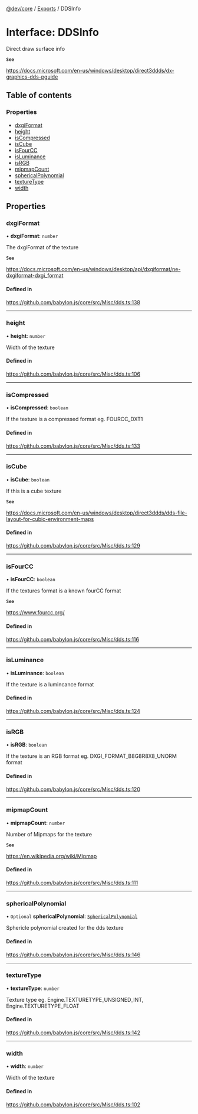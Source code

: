 [@dev/core](../README.md) / [Exports](../modules.md) / DDSInfo

# Interface: DDSInfo

Direct draw surface info

**`See`**

https://docs.microsoft.com/en-us/windows/desktop/direct3ddds/dx-graphics-dds-pguide

## Table of contents

### Properties

- [dxgiFormat](DDSInfo.md#dxgiformat)
- [height](DDSInfo.md#height)
- [isCompressed](DDSInfo.md#iscompressed)
- [isCube](DDSInfo.md#iscube)
- [isFourCC](DDSInfo.md#isfourcc)
- [isLuminance](DDSInfo.md#isluminance)
- [isRGB](DDSInfo.md#isrgb)
- [mipmapCount](DDSInfo.md#mipmapcount)
- [sphericalPolynomial](DDSInfo.md#sphericalpolynomial)
- [textureType](DDSInfo.md#texturetype)
- [width](DDSInfo.md#width)

## Properties

### dxgiFormat

• **dxgiFormat**: `number`

The dxgiFormat of the texture

**`See`**

https://docs.microsoft.com/en-us/windows/desktop/api/dxgiformat/ne-dxgiformat-dxgi_format

#### Defined in

https://github.com/babylon.js/core/src/Misc/dds.ts:138

___

### height

• **height**: `number`

Width of the texture

#### Defined in

https://github.com/babylon.js/core/src/Misc/dds.ts:106

___

### isCompressed

• **isCompressed**: `boolean`

If the texture is a compressed format eg. FOURCC_DXT1

#### Defined in

https://github.com/babylon.js/core/src/Misc/dds.ts:133

___

### isCube

• **isCube**: `boolean`

If this is a cube texture

**`See`**

https://docs.microsoft.com/en-us/windows/desktop/direct3ddds/dds-file-layout-for-cubic-environment-maps

#### Defined in

https://github.com/babylon.js/core/src/Misc/dds.ts:129

___

### isFourCC

• **isFourCC**: `boolean`

If the textures format is a known fourCC format

**`See`**

https://www.fourcc.org/

#### Defined in

https://github.com/babylon.js/core/src/Misc/dds.ts:116

___

### isLuminance

• **isLuminance**: `boolean`

If the texture is a lumincance format

#### Defined in

https://github.com/babylon.js/core/src/Misc/dds.ts:124

___

### isRGB

• **isRGB**: `boolean`

If the texture is an RGB format eg. DXGI_FORMAT_B8G8R8X8_UNORM format

#### Defined in

https://github.com/babylon.js/core/src/Misc/dds.ts:120

___

### mipmapCount

• **mipmapCount**: `number`

Number of Mipmaps for the texture

**`See`**

https://en.wikipedia.org/wiki/Mipmap

#### Defined in

https://github.com/babylon.js/core/src/Misc/dds.ts:111

___

### sphericalPolynomial

• `Optional` **sphericalPolynomial**: [`SphericalPolynomial`](../classes/SphericalPolynomial.md)

Sphericle polynomial created for the dds texture

#### Defined in

https://github.com/babylon.js/core/src/Misc/dds.ts:146

___

### textureType

• **textureType**: `number`

Texture type eg. Engine.TEXTURETYPE_UNSIGNED_INT, Engine.TEXTURETYPE_FLOAT

#### Defined in

https://github.com/babylon.js/core/src/Misc/dds.ts:142

___

### width

• **width**: `number`

Width of the texture

#### Defined in

https://github.com/babylon.js/core/src/Misc/dds.ts:102
